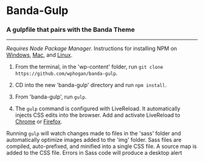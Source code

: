 # Banda-Gulp
### A gulpfile that pairs with the Banda Theme
------
*Requires Node Package Manager.* Instructions for installing NPM on [Windows](http://blog.teamtreehouse.com/install-node-js-npm-windows), [Mac](http://blog.teamtreehouse.com/install-node-js-npm-mac), and [Linux](http://blog.teamtreehouse.com/install-node-js-npm-linux).

1. From the terminal, in the 'wp-content' folder, run `git clone https://github.com/wphogan/banda-gulp`.

2. CD into the new 'banda-gulp' directory and run `npm install`.

3. From 'banda-gulp', run `gulp`.

4. The `gulp` command is configured with LiveReload. It automatically injects CSS edits into the browser. Add and activate LiveReload to [Chrome](https://chrome.google.com/webstore/detail/livereload/jnihajbhpnppcggbcgedagnkighmdlei?hl=en) or [Firefox](https://addons.mozilla.org/en-US/firefox/addon/livereload/).

 Running `gulp` will watch changes made to files in the 'sass' folder and automatically optimize images added to the 'img' folder. Sass files are compiled, auto-prefixed, and minified into a single CSS file. A source map is added to the CSS file. Errors in Sass code will produce a desktop alert
